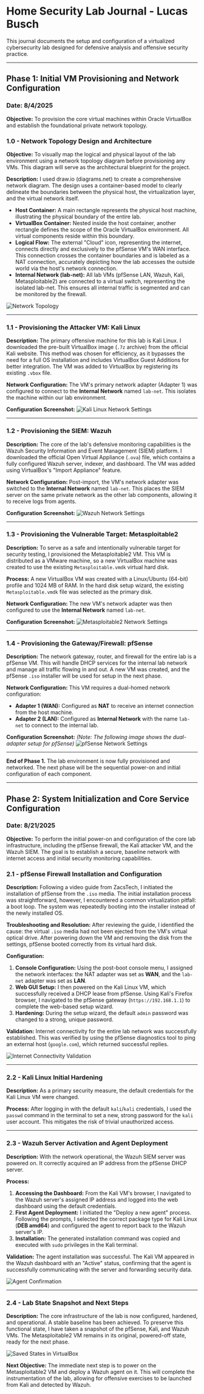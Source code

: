 # Home Security Lab Journal - Lucas Busch

This journal documents the setup and configuration of a virtualized cybersecurity lab designed for defensive analysis and offensive security practice.

---

## Phase 1: Initial VM Provisioning and Network Configuration

### **Date: 8/4/2025**

**Objective:** To provision the core virtual machines within Oracle VirtualBox and establish the foundational private network topology.

### **1.0 - Network Topology Design and Architecture**

**Objective:** To visually map the logical and physical layout of the lab environment using a network topology diagram before provisioning any VMs. This diagram will serve as the architectural blueprint for the project.

**Description:** I used draw.io (diagrams.net) to create a comprehensive network diagram. The design uses a container-based model to clearly delineate the boundaries between the physical host, the virtualization layer, and the virtual network itself.

* **Host Container:** A main rectangle represents the physical host machine, illustrating the physical boundary of the entire lab.
* **VirtualBox Container:** Nested inside the host container, another rectangle defines the scope of the Oracle VirtualBox environment. All virtual components reside within this boundary.
* **Logical Flow:** The external "Cloud" icon, representing the internet, connects directly and exclusively to the pfSense VM's WAN interface. This connection crosses the container boundaries and is labeled as a NAT connection, accurately depicting how the lab accesses the outside world via the host's network connection.
* **Internal Network (lab-net):** All lab VMs (pfSense LAN, Wazuh, Kali, Metasploitable2) are connected to a virtual switch, representing the isolated lab-net. This ensures all internal traffic is segmented and can be monitored by the firewall.

![Network Topology](Images/Topology_of_Project.png)

---

### **1.1 - Provisioning the Attacker VM: Kali Linux**

**Description:**
The primary offensive machine for this lab is Kali Linux. I downloaded the pre-built VirtualBox image (`.7z` archive) from the official Kali website. This method was chosen for efficiency, as it bypasses the need for a full OS installation and includes VirtualBox Guest Additions for better integration. The VM was added to VirtualBox by registering its existing `.vbox` file.

**Network Configuration:** The VM's primary network adapter (Adapter 1) was configured to connect to the **Internal Network** named `lab-net`. This isolates the machine within our lab environment.

**Configuration Screenshot:**
![Kali Linux Network Settings](Images/kali-linux-in-virtualbox.png)

---

### **1.2 - Provisioning the SIEM: Wazuh**

**Description:**
The core of the lab's defensive monitoring capabilities is the Wazuh Security Information and Event Management (SIEM) platform. I downloaded the official Open Virtual Appliance (`.ova`) file, which contains a fully configured Wazuh server, indexer, and dashboard. The VM was added using VirtualBox's "Import Appliance" feature.

**Network Configuration:** Post-import, the VM's network adapter was switched to the **Internal Network** named `lab-net`. This places the SIEM server on the same private network as the other lab components, allowing it to receive logs from agents.

**Configuration Screenshot:**
![Wazuh Network Settings](Images/Wazuh_in_VirtualBox.png)

---

### **1.3 - Provisioning the Vulnerable Target: Metasploitable2**

**Description:**
To serve as a safe and intentionally vulnerable target for security testing, I provisioned the Metasploitable2 VM. This VM is distributed as a VMware machine, so a new VirtualBox machine was created to use the existing `Metasploitable.vmdk` virtual hard disk.

**Process:**
A new VirtualBox VM was created with a Linux/Ubuntu (64-bit) profile and 1024 MB of RAM. In the hard disk setup wizard, the existing `Metasploitable.vmdk` file was selected as the primary disk.

**Network Configuration:** The new VM's network adapter was then configured to use the **Internal Network** named `lab-net`.

**Configuration Screenshot:**
![Metasploitable2 Network Settings](Images/Metasploitable_in_VirtualBox.png)

---

### **1.4 - Provisioning the Gateway/Firewall: pfSense**

**Description:**
The network gateway, router, and firewall for the entire lab is a pfSense VM. This will handle DHCP services for the internal lab network and manage all traffic flowing in and out. A new VM was created, and the pfSense `.iso` installer will be used for setup in the next phase.

**Network Configuration:**
This VM requires a dual-homed network configuration:
*   **Adapter 1 (WAN):** Configured as **NAT** to receive an internet connection from the host machine.
*   **Adapter 2 (LAN):** Configured as **Internal Network** with the name `lab-net` to connect to the internal lab.

**Configuration Screenshot:**
*(Note: The following image shows the dual-adapter setup for pfSense)*
![pfSense Network Settings](Images/pfsense_in_VirtualBox.png)

---
**End of Phase 1.** The lab environment is now fully provisioned and networked. The next phase will be the sequential power-on and initial configuration of each component.

---

## Phase 2: System Initialization and Core Service Configuration

### **Date: 8/21/2025**

**Objective:** To perform the initial power-on and configuration of the core lab infrastructure, including the pfSense firewall, the Kali attacker VM, and the Wazuh SIEM. The goal is to establish a secure, baseline network with internet access and initial security monitoring capabilities.

### **2.1 - pfSense Firewall Installation and Configuration**

**Description:**
Following a video guide from ZacsTech, I initiated the installation of pfSense from the `.iso` media. The initial installation process was straightforward, however, I encountered a common virtualization pitfall: a boot loop. The system was repeatedly booting into the installer instead of the newly installed OS.

**Troubleshooting and Resolution:**
After reviewing the guide, I identified the cause: the virtual `.iso` media had not been ejected from the VM's virtual optical drive. After powering down the VM and removing the disk from the settings, pfSense booted correctly from its virtual hard disk.

**Configuration:**
1.  **Console Configuration:** Using the post-boot console menu, I assigned the network interfaces: the NAT adapter was set as **WAN**, and the `lab-net` adapter was set as **LAN**.
2.  **Web GUI Setup:** I then powered on the Kali Linux VM, which successfully received a DHCP lease from pfSense. Using Kali's Firefox browser, I navigated to the pfSense gateway (`https://192.168.1.1`) to complete the web-based setup wizard.
3.  **Hardening:** During the setup wizard, the default `admin` password was changed to a strong, unique password.

**Validation:**
Internet connectivity for the entire lab network was successfully established. This was verified by using the pfSense diagnostics tool to ping an external host (`google.com`), which returned successful replies.

![Internet Connectivity Validation](Images/google_ping.png)

---

### **2.2 - Kali Linux Initial Hardening**

**Description:**
As a primary security measure, the default credentials for the Kali Linux VM were changed.

**Process:**
After logging in with the default `kali`/`kali` credentials, I used the `passwd` command in the terminal to set a new, strong password for the `kali` user account. This mitigates the risk of trivial unauthorized access.

---

### **2.3 - Wazuh Server Activation and Agent Deployment**

**Description:**
With the network operational, the Wazuh SIEM server was powered on. It correctly acquired an IP address from the pfSense DHCP server.

**Process:**
1.  **Accessing the Dashboard:** From the Kali VM's browser, I navigated to the Wazuh server's assigned IP address and logged into the web dashboard using the default credentials.
2.  **First Agent Deployment:** I initiated the "Deploy a new agent" process. Following the prompts, I selected the correct package type for Kali Linux (**DEB amd64**) and configured the agent to report back to the Wazuh server's IP.
3.  **Installation:** The generated installation command was copied and executed with `sudo` privileges in the Kali terminal.

**Validation:**
The agent installation was successful. The Kali VM appeared in the Wazuh dashboard with an "Active" status, confirming that the agent is successfully communicating with the server and forwarding security data.

![Agent Confirmation](Images/Kali_deployed_agent.png)

---

### **2.4 - Lab State Snapshot and Next Steps**

**Description:**
The core infrastructure of the lab is now configured, hardened, and operational. A stable baseline has been achieved. To preserve this functional state, I have taken a snapshot of the pfSense, Kali, and Wazuh VMs. The Metasploitable2 VM remains in its original, powered-off state, ready for the next phase.

![Saved States in VirtualBox](Images/Saved_states_virtual_box.png)

**Next Objective:**
The immediate next step is to power on the Metasploitable2 VM and deploy a Wazuh agent on it. This will complete the instrumentation of the lab, allowing for offensive exercises to be launched from Kali and detected by Wazuh.
